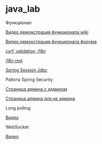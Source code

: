 # java_lab

Функционал

[Видео демонстрация функционала wiki](https://drive.google.com/open?id=1YVgvwFAXlcbRbaR-y1X85bxnRmIBArei)

[Видео демонстрация функционала форума](https://drive.google.com/open?id=1uUFV6pAeAvd_K1xAXvWm_OIH85XM2xEY)

[csrf, validation, i18n](https://drive.google.com/open?id=13bH7uBu7DoG2mqPzlWmTecH1kLmgaelr)

[i18n rest](https://drive.google.com/open?id=16FnO6w2jgbt1023Nqj0rObzgjcy6UUS5)

[Spring Session Jdbc](https://drive.google.com/open?id=1HSTeOh_JJ-oLQzJdXyJ3mWXd2elWA8f-)

Работа Spring Security 

[Страница админа с админом](https://drive.google.com/open?id=1hss-OZU-gzfWqrNXCCaeMDkNEvRt_qTB)

[Страница админа для не админа](https://drive.google.com/open?id=18aJxCdYk6J5armhtanSAQO9kIogyy-Rx)

Long polling

[Видео](https://drive.google.com/open?id=1tJz5h2KCqGd0gBqDJHnn1g6H7lhMU2jX)

WebSocket

[Видео](https://drive.google.com/open?id=12KNsHyYkReEMKDLNoSPSXB8NaI9pZKvU)

